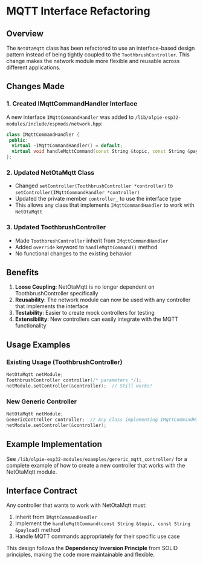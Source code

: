 # MQTT Interface Refactoring

## Overview

The `NetOtaMqtt` class has been refactored to use an interface-based design pattern instead of being tightly coupled to the `ToothbrushController`. This change makes the network module more flexible and reusable across different applications.

## Changes Made

### 1. Created IMqttCommandHandler Interface

A new interface `IMqttCommandHandler` was added to `/lib/olpie-esp32-modules/include/espmods/network.hpp`:

```cpp
class IMqttCommandHandler {
 public:
  virtual ~IMqttCommandHandler() = default;
  virtual void handleMqttCommand(const String &topic, const String &payload) = 0;
};
```

### 2. Updated NetOtaMqtt Class

- Changed `setController(ToothbrushController *controller)` to `setController(IMqttCommandHandler *controller)`
- Updated the private member `controller_` to use the interface type
- This allows any class that implements `IMqttCommandHandler` to work with `NetOtaMqtt`

### 3. Updated ToothbrushController

- Made `ToothbrushController` inherit from `IMqttCommandHandler`
- Added `override` keyword to `handleMqttCommand()` method
- No functional changes to the existing behavior

## Benefits

1. **Loose Coupling**: NetOtaMqtt is no longer dependent on ToothbrushController specifically
2. **Reusability**: The network module can now be used with any controller that implements the interface
3. **Testability**: Easier to create mock controllers for testing
4. **Extensibility**: New controllers can easily integrate with the MQTT functionality

## Usage Examples

### Existing Usage (ToothbrushController)
```cpp
NetOtaMqtt netModule;
ToothbrushController controller(/* parameters */);
netModule.setController(&controller);  // Still works!
```

### New Generic Controller
```cpp
NetOtaMqtt netModule;
GenericController controller;  // Any class implementing IMqttCommandHandler
netModule.setController(&controller);
```

## Example Implementation

See `/lib/olpie-esp32-modules/examples/generic_mqtt_controller/` for a complete example of how to create a new controller that works with the NetOtaMqtt module.

## Interface Contract

Any controller that wants to work with NetOtaMqtt must:

1. Inherit from `IMqttCommandHandler`
2. Implement the `handleMqttCommand(const String &topic, const String &payload)` method
3. Handle MQTT commands appropriately for their specific use case

This design follows the **Dependency Inversion Principle** from SOLID principles, making the code more maintainable and flexible.